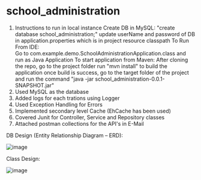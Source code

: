 # school_administration
1. Instructions to run in local instance
	Create DB in MySQL: "create database school_administration;"
	update userName and password of DB in application.properties which is in project resource classpath
	To Run From IDE:  
      		Go to com.example.demo.SchoolAdministrationApplication.class and run as Java Application
	To start application from Maven: 
     		After cloning the repo, go to the project folder 
     		run "mvn install" to build the application 
     		once build is success, go to the target folder of the project and run the command "java -jar school_administration-0.0.1-SNAPSHOT.jar"
2. Used MySQL as the database
3. Added logs for each trations using Logger
4. Used Exception Handling for Errors
5. Implemented secondary level Cache (EhCache has been used)
6. Covered Junit for Controller, Service and Repository classes
7. Attached postman collections for the API's in E-Mail


DB Design (Entity Relationship Diagram – ERD):

![image](https://user-images.githubusercontent.com/68632132/204479460-252a578d-2953-4afa-9fe1-124450a1077d.png)

Class Design:

![image](https://user-images.githubusercontent.com/68632132/204479486-011e177a-534f-4a14-938e-93943bfbcb8e.png)

